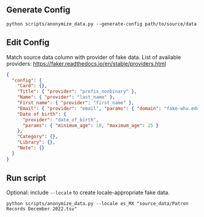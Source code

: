 ## Generate Config

`python scripts/anonymize_data.py --generate-config path/to/source/data`

## Edit Config

Match source data column with provider of fake data.
List of available providers: https://faker.readthedocs.io/en/stable/providers.html

```json
{
  "config": {
    "Card": {},
    "Title": { "provider": "prefix_nonbinary" },
    "Name": { "provider": "last_name" },
    "First name": { "provider": "first_name" },
    "Email": { "provider": "email", "params": { "domain": "fake-whu.edu" } },
    "Date of birth": {
      "provider": "date_of_birth",
      "params": { "minimum_age": 18, "maximum_age": 25 }
    },
    "Category": {},
    "Library": {},
    "Note": {}
  }
}
```

## Run script

Optional: include `--locale` to create locale-appropriate fake data.

`python scripts/anonymize_data.py --locale es_MX "source_data/Patron Records December 2022.tsv"`
